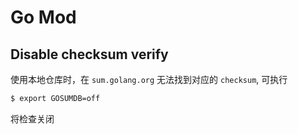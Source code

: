 # Go Mod

## Disable checksum verify

使用本地仓库时，在 `sum.golang.org` 无法找到对应的 `checksum`, 可执行 
``` bash
$ export GOSUMDB=off
```
将检查关闭
